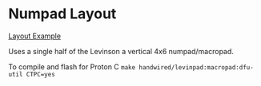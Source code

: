 # Numpad Layout

[Layout Example](http://www.keyboard-layout-editor.com/##@@_c=%23ffd100&a:7%3B&=&_c=%23909596&f:5%3B&=&=&=%3B&@_c=%23c4c8c5&st=MX1A-L1xx&f:6%3B&=Esc&=%2F%2F&=*&=%3F%3B&@=7&=8&=9&=%E2%80%93%3B&@=4&_n:true%3B&=5&=6&=+%3B&@=1&=2&=3&_c=%23ffd100&h:2%3B&=%3B&@_c=%23c4c8c5%3B&=0&_a:5%3B&=%3C%0A,&=%3E%0A.)

Uses a single half of the Levinson a vertical 4x6 numpad/macropad.

To compile and flash for Proton C
`make handwired/levinpad:macropad:dfu-util CTPC=yes`
